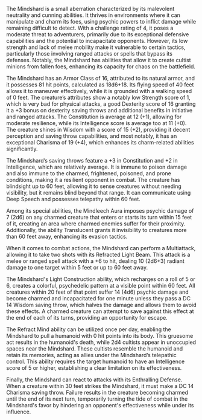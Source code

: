 The Mindshard is a small aberration characterized by its malevolent neutrality and cunning abilities. It thrives in environments where it can manipulate and charm its foes, using psychic powers to inflict damage while remaining difficult to detect. With a challenge rating of 4, it poses a moderate threat to adventurers, primarily due to its exceptional defensive capabilities and the potential to incapacitate opponents. However, its low strength and lack of melee mobility make it vulnerable to certain tactics, particularly those involving ranged attacks or spells that bypass its defenses. Notably, the Mindshard has abilities that allow it to create cultist minions from fallen foes, enhancing its capacity for chaos on the battlefield.

The Mindshard has an Armor Class of 16, attributed to its natural armor, and it possesses 81 hit points, calculated as 18d6+18. Its flying speed of 40 feet allows it to maneuver effectively, while it is grounded with a walking speed of 0 feet. The creature’s attributes show a notably low Strength score of 1, which is very bad for physical attacks, a good Dexterity score of 16 granting it a +3 bonus on dexterity saving throws and additional benefits in initiative and ranged attacks. The Constitution is average at 12 (+1), allowing for moderate resilience, while its Intelligence score is average too at 11 (+0). The creature shines in Wisdom with a score of 15 (+2), providing it decent perception and saving throw capabilities, and most notably, it has an exceptional Charisma of 19 (+4), which enhances its charm-related abilities significantly.

The Mindshard’s saving throws feature a +3 in Constitution and +2 in Intelligence, which are relatively average. It is immune to poison damage and also immune to the charmed, frightened, poisoned, and prone conditions, making it a resilient opponent in combat. The creature has blindsight up to 60 feet, allowing it to sense creatures without needing visibility, but it remains blind beyond that range. It can communicate using Deep Speech and possesses telepathy within 60 feet.

Among its special abilities, the Mindleech Aura imposes psychic damage of 7 (2d6) on any charmed creature that enters or starts its turn within 15 feet of it, creating an area where charmed enemies suffer for their proximity. Additionally, the ability Translucent grants it invisibility to creatures more than 60 feet away, enhancing its evasion tactics.

When it comes to combat actions, the Mindshard can perform a Multiattack, allowing it to take two shots with its Refracted Light Beam. This attack is a melee or ranged spell attack with a +6 to hit, dealing 10 (2d6+3) radiant damage to one target within 5 feet or up to 60 feet away. 

The Mindshard's Light Construction ability, which recharges on a roll of 5 or 6, creates a colorful, psychedelic pattern at a visible point within 60 feet. All creatures within 20 feet of that point suffer 14 (4d6) psychic damage and become charmed and incapacitated for one minute unless they pass a DC 14 Wisdom saving throw, which halves the damage and allows them to avoid these effects. A charmed creature can attempt to save against this effect at the end of each of its turns, providing an opportunity for escape.

The Refract Mind ability can be utilized once per day, enabling the Mindshard to pull a humanoid with 0 hit points into its body. This gruesome act results in the humanoid's death, while 2d4 cultists appear in unoccupied spaces near the Mindshard. These cultists resemble the humanoid and retain its memories, acting as allies under the Mindshard’s telepathic control. This ability requires the target humanoid to have an Intelligence score of 5 or higher, establishing a clear limitation on its effectiveness.

Finally, the Mindshard can react to attacks with its Enthralling Defense. When a creature within 30 feet strikes the Mindshard, it must make a DC 14 Charisma saving throw. Failure results in the creature becoming charmed until the end of its next turn, temporarily turning the tide of combat in the Mindshard's favor by hindering an opponent's effectiveness while under its influence.